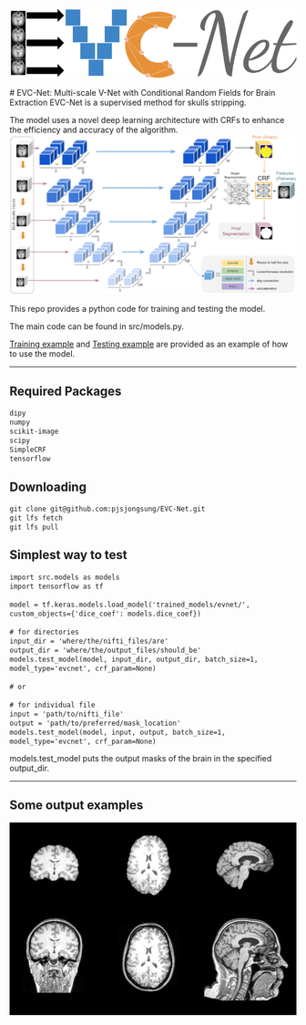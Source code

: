 <p align="center">
  <img src="test_images/logo.png" />
</p>
# EVC-Net: Multi-scale V-Net with Conditional Random Fields for Brain Extraction
EVC-Net is a supervised method for skulls stripping.

The model uses a novel deep learning architecture with CRFs to enhance the efficiency and accuracy of the algorithm.
<img src='test_images/model_flow.png' width=1000>

This repo provides a python code for training and testing the model.

The main code can be found in src/models.py.

[Training example](examples/training_example.ipynb) and [Testing example](examples/testing_example.ipynb) are provided as an example of how to use the model.
***
## Required Packages
```
dipy
numpy
scikit-image
scipy
SimpleCRF
tensorflow
```

## Downloading
```
git clone git@github.com:pjsjongsung/EVC-Net.git
git lfs fetch
git lfs pull
```

## Simplest way to test
```
import src.models as models
import tensorflow as tf

model = tf.keras.models.load_model('trained_models/evnet/', custom_objects={'dice_coef': models.dice_coef})

# for directories
input_dir = 'where/the/nifti_files/are'
output_dir = 'where/the/output_files/should_be'
models.test_model(model, input_dir, output_dir, batch_size=1, model_type='evcnet', crf_param=None)

# or

# for individual file
input = 'path/to/nifti_file'
output = 'path/to/preferred/mask_location'
models.test_model(model, input, output, batch_size=1, model_type='evcnet', crf_param=None)
```
models.test_model puts the output masks of the brain in the specified output_dir.

***
## Some output examples
<img src='test_images/readme_figure.png' width=1000>
